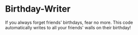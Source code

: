 # Birthday-Writer
If you always forget friends' birthdays, fear no more. This code automatically writes to all your friends' walls on their birthday!
